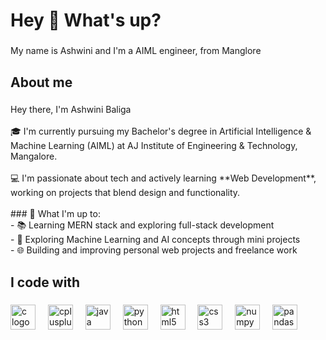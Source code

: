 <h1 align="left">Hey 👋 What's up?</h1>

###

<p align="left">My name is Ashwini  and I'm a AIML engineer, from Manglore</p>

###

<h2 align="left">About me</h2>

###

<p align="left">Hey there, I'm Ashwini Baliga<br><br>🎓 I'm currently pursuing my Bachelor's degree in Artificial Intelligence & Machine Learning (AIML) at AJ Institute of Engineering & Technology, Mangalore.<br><br>💻 I'm passionate about tech and actively learning **Web Development**, working on projects that blend design and functionality.<br><br>
### 🚀 What I'm up to:<br>- 📚 Learning MERN stack and exploring full-stack development<br>- 🤖 Exploring Machine Learning and AI concepts through mini projects<br>- 🌐 Building and improving personal web projects and freelance work</p>

###

<h2 align="left">I code with</h2>

###

<div align="left">
  <img src="https://cdn.jsdelivr.net/gh/devicons/devicon/icons/c/c-original.svg" height="40" alt="c logo"  />
  <img width="12" />
  <img src="https://cdn.jsdelivr.net/gh/devicons/devicon/icons/cplusplus/cplusplus-original.svg" height="40" alt="cplusplus logo"  />
  <img width="12" />
  <img src="https://cdn.jsdelivr.net/gh/devicons/devicon/icons/java/java-original.svg" height="40" alt="java logo"  />
  <img width="12" />
  <img src="https://cdn.jsdelivr.net/gh/devicons/devicon/icons/python/python-original.svg" height="40" alt="python logo"  />
  <img width="12" />
  <img src="https://cdn.jsdelivr.net/gh/devicons/devicon/icons/html5/html5-original.svg" height="40" alt="html5 logo"  />
  <img width="12" />
  <img src="https://cdn.jsdelivr.net/gh/devicons/devicon/icons/css3/css3-original.svg" height="40" alt="css3 logo"  />
  <img width="12" />
  <img src="https://cdn.jsdelivr.net/gh/devicons/devicon/icons/numpy/numpy-original.svg" height="40" alt="numpy logo"  />
  <img width="12" />
  <img src="https://cdn.jsdelivr.net/gh/devicons/devicon/icons/pandas/pandas-original.svg" height="40" alt="pandas logo"  />
</div>

###
